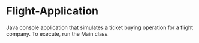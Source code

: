 # Flight-Application
Java console application that simulates a ticket buying operation for a flight company.
To execute, run the Main class.
